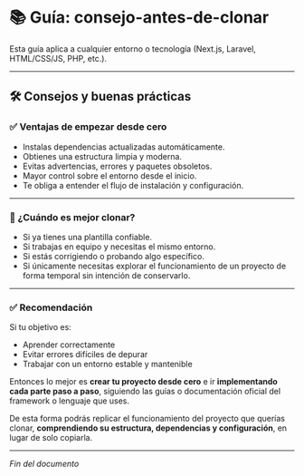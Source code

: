 # 📚 Guía: consejo-antes-de-clonar

Esta guía aplica a cualquier entorno o tecnología (Next.js, Laravel, HTML/CSS/JS, PHP, etc.).

---

## 🛠️ Consejos y buenas prácticas

### ✅ Ventajas de empezar desde cero

- Instalas dependencias actualizadas automáticamente.
- Obtienes una estructura limpia y moderna.
- Evitas advertencias, errores y paquetes obsoletos.
- Mayor control sobre el entorno desde el inicio.
- Te obliga a entender el flujo de instalación y configuración.

---

### 🤔 ¿Cuándo es mejor clonar?

- Si ya tienes una plantilla confiable.
- Si trabajas en equipo y necesitas el mismo entorno.
- Si estás corrigiendo o probando algo específico.
- Si únicamente necesitas explorar el funcionamiento de un proyecto de forma temporal sin intención de conservarlo.

---

### ✅ Recomendación

Si tu objetivo es:

- Aprender correctamente
- Evitar errores difíciles de depurar
- Trabajar con un entorno estable y mantenible

Entonces lo mejor es **crear tu proyecto desde cero** e ir **implementando cada parte paso a paso**, siguiendo las guías o documentación oficial del framework o lenguaje que uses.

De esta forma podrás replicar el funcionamiento del proyecto que querías clonar, **comprendiendo su estructura, dependencias y configuración**, en lugar de solo copiarla.

---

*Fin del documento*
